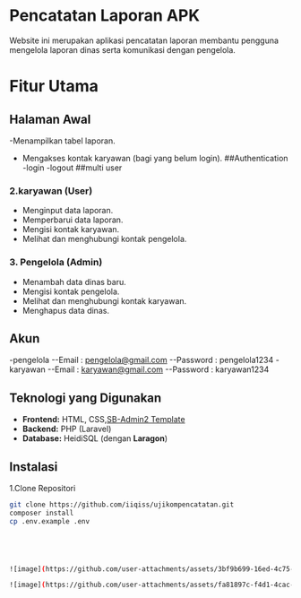 # Pencatatan Laporan APK

Website ini merupakan aplikasi pencatatan laporan membantu pengguna mengelola laporan dinas serta komunikasi dengan pengelola.

# Fitur Utama
## Halaman Awal 
-Menampilkan tabel laporan.
- Mengakses kontak karyawan (bagi yang belum login).
##Authentication
-login
-logout
##multi user


### 2.karyawan (User)
- Menginput data laporan.
- Memperbarui data laporan.
- Mengisi kontak karyawan.
- Melihat dan menghubungi kontak pengelola.

### 3. Pengelola (Admin)
- Menambah data dinas baru.
- Mengisi kontak pengelola.
- Melihat dan menghubungi kontak karyawan.
- Menghapus data dinas.

## Akun
-pengelola
--Email : pengelola@gmail.com
--Password : pengelola1234
-karyawan
--Email : karyawan@gmail.com
--Password : karyawan1234

## Teknologi yang Digunakan

- **Frontend:** HTML, CSS,[SB-Admin2 Template](https://startbootstrap.com/theme/sb-admin-2)
- **Backend:** PHP (Laravel)
- **Database:** HeidiSQL (dengan **Laragon**)


## Instalasi
1.Clone Repositori
```bash
git clone https://github.com/iiqiss/ujikompencatatan.git
composer install
cp .env.example .env





![image](https://github.com/user-attachments/assets/3bf9b699-16ed-4c75-aa86-f761f090e701)

![image](https://github.com/user-attachments/assets/fa81897c-f4d1-4cac-b95e-2fa92f8d7630)
